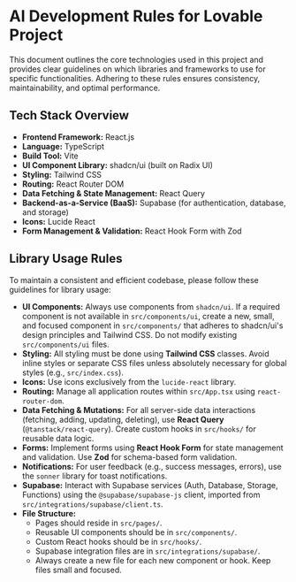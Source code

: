 # AI Development Rules for Lovable Project

This document outlines the core technologies used in this project and provides clear guidelines on which libraries and frameworks to use for specific functionalities. Adhering to these rules ensures consistency, maintainability, and optimal performance.

## Tech Stack Overview

*   **Frontend Framework:** React.js
*   **Language:** TypeScript
*   **Build Tool:** Vite
*   **UI Component Library:** shadcn/ui (built on Radix UI)
*   **Styling:** Tailwind CSS
*   **Routing:** React Router DOM
*   **Data Fetching & State Management:** React Query
*   **Backend-as-a-Service (BaaS):** Supabase (for authentication, database, and storage)
*   **Icons:** Lucide React
*   **Form Management & Validation:** React Hook Form with Zod

## Library Usage Rules

To maintain a consistent and efficient codebase, please follow these guidelines for library usage:

*   **UI Components:** Always use components from `shadcn/ui`. If a required component is not available in `src/components/ui`, create a new, small, and focused component in `src/components/` that adheres to shadcn/ui's design principles and Tailwind CSS. Do not modify existing `src/components/ui` files.
*   **Styling:** All styling must be done using **Tailwind CSS** classes. Avoid inline styles or separate CSS files unless absolutely necessary for global styles (e.g., `src/index.css`).
*   **Icons:** Use icons exclusively from the `lucide-react` library.
*   **Routing:** Manage all application routes within `src/App.tsx` using `react-router-dom`.
*   **Data Fetching & Mutations:** For all server-side data interactions (fetching, adding, updating, deleting), use **React Query** (`@tanstack/react-query`). Create custom hooks in `src/hooks/` for reusable data logic.
*   **Forms:** Implement forms using **React Hook Form** for state management and validation. Use **Zod** for schema-based form validation.
*   **Notifications:** For user feedback (e.g., success messages, errors), use the `sonner` library for toast notifications.
*   **Supabase:** Interact with Supabase services (Auth, Database, Storage, Functions) using the `@supabase/supabase-js` client, imported from `src/integrations/supabase/client.ts`.
*   **File Structure:**
    *   Pages should reside in `src/pages/`.
    *   Reusable UI components should be in `src/components/`.
    *   Custom React hooks should be in `src/hooks/`.
    *   Supabase integration files are in `src/integrations/supabase/`.
    *   Always create a new file for each new component or hook. Keep files small and focused.
